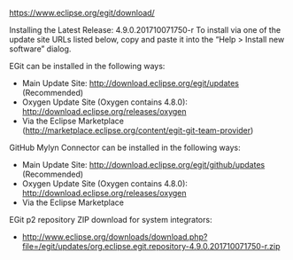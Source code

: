 https://www.eclipse.org/egit/download/   

Installing the Latest Release: 4.9.0.201710071750-r
To install via one of the update site URLs listed below, copy and paste it into the “Help > Install new software” dialog.

EGit can be installed in the following ways:

- Main Update Site: http://download.eclipse.org/egit/updates (Recommended)   
- Oxygen Update Site (Oxygen contains 4.8.0): http://download.eclipse.org/releases/oxygen   
- Via the Eclipse Marketplace (http://marketplace.eclipse.org/content/egit-git-team-provider)  

GitHub Mylyn Connector can be installed in the following ways:

- Main Update Site: http://download.eclipse.org/egit/github/updates (Recommended)
- Oxygen Update Site (Oxygen contains 4.8.0): http://download.eclipse.org/releases/oxygen
- Via the Eclipse Marketplace

EGit p2 repository ZIP download for system integrators:
- http://www.eclipse.org/downloads/download.php?file=/egit/updates/org.eclipse.egit.repository-4.9.0.201710071750-r.zip
